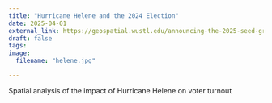 ```yaml
---
title: "Hurricane Helene and the 2024 Election"
date: 2025-04-01
external_link: https://geospatial.wustl.edu/announcing-the-2025-seed-grant-recipients/
draft: false
tags:
image: 
  filename: "helene.jpg"

---
```


Spatial analysis of the impact of Hurricane Helene on voter turnout

<!--more-->
